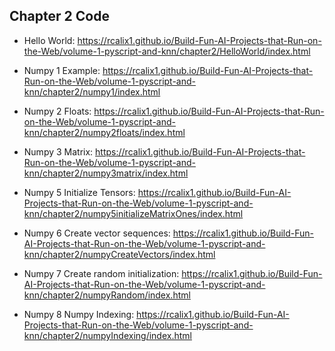 ## Chapter 2 Code

* Hello World: https://rcalix1.github.io/Build-Fun-AI-Projects-that-Run-on-the-Web/volume-1-pyscript-and-knn/chapter2/HelloWorld/index.html
  
* Numpy 1 Example: https://rcalix1.github.io/Build-Fun-AI-Projects-that-Run-on-the-Web/volume-1-pyscript-and-knn/chapter2/numpy1/index.html

* Numpy 2 Floats: https://rcalix1.github.io/Build-Fun-AI-Projects-that-Run-on-the-Web/volume-1-pyscript-and-knn/chapter2/numpy2floats/index.html

* Numpy 3 Matrix: https://rcalix1.github.io/Build-Fun-AI-Projects-that-Run-on-the-Web/volume-1-pyscript-and-knn/chapter2/numpy3matrix/index.html

* Numpy 5 Initialize Tensors: https://rcalix1.github.io/Build-Fun-AI-Projects-that-Run-on-the-Web/volume-1-pyscript-and-knn/chapter2/numpy5initializeMatrixOnes/index.html

* Numpy 6 Create vector sequences: https://rcalix1.github.io/Build-Fun-AI-Projects-that-Run-on-the-Web/volume-1-pyscript-and-knn/chapter2/numpyCreateVectors/index.html

* Numpy 7 Create random initialization: https://rcalix1.github.io/Build-Fun-AI-Projects-that-Run-on-the-Web/volume-1-pyscript-and-knn/chapter2/numpyRandom/index.html

* Numpy 8 Numpy Indexing: https://rcalix1.github.io/Build-Fun-AI-Projects-that-Run-on-the-Web/volume-1-pyscript-and-knn/chapter2/numpyIndexing/index.html


